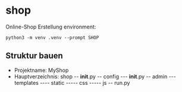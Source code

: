 # shop
Online-Shop
Erstellung environment:
```
python3 -m venv .venv --prompt SHOP
```
## Struktur bauen
- Projektname: MyShop
- Hauptverzeichnis: shop
-- __init__.py
-- config
--- __init__.py
-- admin
--- templates
---- static
----- css
----- js
-- run.py

